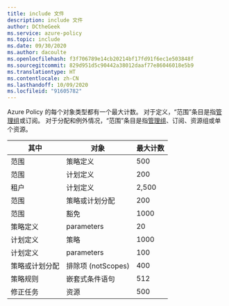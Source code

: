 ```yaml
---
title: include 文件
description: include 文件
author: DCtheGeek
ms.service: azure-policy
ms.topic: include
ms.date: 09/30/2020
ms.author: dacoulte
ms.openlocfilehash: f3f706789e14cb20214bf17fd91f6ec1e503848f
ms.sourcegitcommit: 829d951d5c90442a38012daaf77e86046018e5b9
ms.translationtype: HT
ms.contentlocale: zh-CN
ms.lasthandoff: 10/09/2020
ms.locfileid: "91605782"
---
```

Azure Policy 的每个对象类型都有一个最大计数。 对于定义，“范围”条目是指[管理组](../articles/governance/management-groups/overview.md)或订阅。
对于分配和例外情况，“范围”条目是指[管理组](../articles/governance/management-groups/overview.md)、订阅、资源组或单个资源。

| 其中 | 对象 | 最大计数 |
|---|---|---|
| 范围 | 策略定义 | 500 |
| 范围 | 计划定义 | 200 |
| 租户 | 计划定义 | 2,500 |
| 范围 | 策略或计划分配 | 200 |
| 范围 | 豁免 | 1000 |
| 策略定义 | parameters | 20 |
| 计划定义 | 策略 | 1000 |
| 计划定义 | parameters | 100 |
| 策略或计划分配 | 排除项 (notScopes) | 400 |
| 策略规则 | 嵌套式条件语句 | 512 |
| 修正任务 | 资源 | 500 |
